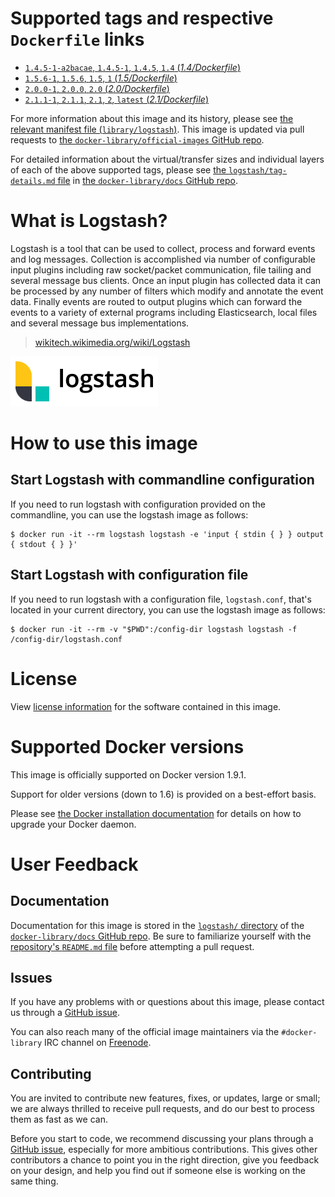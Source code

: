 # Supported tags and respective `Dockerfile` links

-	[`1.4.5-1-a2bacae`, `1.4.5-1`, `1.4.5`, `1.4` (*1.4/Dockerfile*)](https://github.com/docker-library/logstash/blob/33bd21c3d91a54456606ebc950028af554c82aa7/1.4/Dockerfile)
-	[`1.5.6-1`, `1.5.6`, `1.5`, `1` (*1.5/Dockerfile*)](https://github.com/docker-library/logstash/blob/1005054d7dbda0a68dffd55540dabd03649d7d9e/1.5/Dockerfile)
-	[`2.0.0-1`, `2.0.0`, `2.0` (*2.0/Dockerfile*)](https://github.com/docker-library/logstash/blob/33bd21c3d91a54456606ebc950028af554c82aa7/2.0/Dockerfile)
-	[`2.1.1-1`, `2.1.1`, `2.1`, `2`, `latest` (*2.1/Dockerfile*)](https://github.com/docker-library/logstash/blob/1005054d7dbda0a68dffd55540dabd03649d7d9e/2.1/Dockerfile)

For more information about this image and its history, please see [the relevant manifest file (`library/logstash`)](https://github.com/docker-library/official-images/blob/master/library/logstash). This image is updated via pull requests to [the `docker-library/official-images` GitHub repo](https://github.com/docker-library/official-images).

For detailed information about the virtual/transfer sizes and individual layers of each of the above supported tags, please see [the `logstash/tag-details.md` file](https://github.com/docker-library/docs/blob/master/logstash/tag-details.md) in [the `docker-library/docs` GitHub repo](https://github.com/docker-library/docs).

# What is Logstash?

Logstash is a tool that can be used to collect, process and forward events and log messages. Collection is accomplished via number of configurable input plugins including raw socket/packet communication, file tailing and several message bus clients. Once an input plugin has collected data it can be processed by any number of filters which modify and annotate the event data. Finally events are routed to output plugins which can forward the events to a variety of external programs including Elasticsearch, local files and several message bus implementations.

> [wikitech.wikimedia.org/wiki/Logstash](https://wikitech.wikimedia.org/wiki/Logstash)

![logo](https://raw.githubusercontent.com/docker-library/docs/master/logstash/logo.png)

# How to use this image

## Start Logstash with commandline configuration

If you need to run logstash with configuration provided on the commandline, you can use the logstash image as follows:

```console
$ docker run -it --rm logstash logstash -e 'input { stdin { } } output { stdout { } }'
```

## Start Logstash with configuration file

If you need to run logstash with a configuration file, `logstash.conf`, that's located in your current directory, you can use the logstash image as follows:

```console
$ docker run -it --rm -v "$PWD":/config-dir logstash logstash -f /config-dir/logstash.conf
```

# License

View [license information](https://github.com/elastic/logstash/blob/master/LICENSE) for the software contained in this image.

# Supported Docker versions

This image is officially supported on Docker version 1.9.1.

Support for older versions (down to 1.6) is provided on a best-effort basis.

Please see [the Docker installation documentation](https://docs.docker.com/installation/) for details on how to upgrade your Docker daemon.

# User Feedback

## Documentation

Documentation for this image is stored in the [`logstash/` directory](https://github.com/docker-library/docs/tree/master/logstash) of the [`docker-library/docs` GitHub repo](https://github.com/docker-library/docs). Be sure to familiarize yourself with the [repository's `README.md` file](https://github.com/docker-library/docs/blob/master/README.md) before attempting a pull request.

## Issues

If you have any problems with or questions about this image, please contact us through a [GitHub issue](https://github.com/docker-library/logstash/issues).

You can also reach many of the official image maintainers via the `#docker-library` IRC channel on [Freenode](https://freenode.net).

## Contributing

You are invited to contribute new features, fixes, or updates, large or small; we are always thrilled to receive pull requests, and do our best to process them as fast as we can.

Before you start to code, we recommend discussing your plans through a [GitHub issue](https://github.com/docker-library/logstash/issues), especially for more ambitious contributions. This gives other contributors a chance to point you in the right direction, give you feedback on your design, and help you find out if someone else is working on the same thing.
